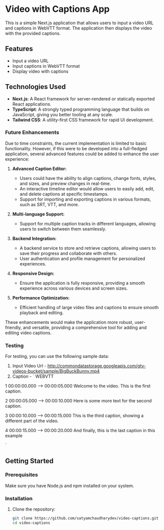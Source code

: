 # Video with Captions App

This is a simple Next.js application that allows users to input a video URL and captions in WebVTT format. The application then displays the video with the provided captions.

## Features

- Input a video URL
- Input captions in WebVTT format
- Display video with captions

## Technologies Used

- **Next.js**: A React framework for server-rendered or statically exported React applications.
- **TypeScript**: A strongly typed programming language that builds on JavaScript, giving you better tooling at any scale.
- **Tailwind CSS**: A utility-first CSS framework for rapid UI development.


### Future Enhancements

Due to time constraints, the current implementation is limited to basic functionality. However, if this were to be developed into a full-fledged application, several advanced features could be added to enhance the user experience:

1. **Advanced Caption Editor:** 
   - Users could have the ability to align captions, change fonts, styles, and sizes, and preview changes in real-time.
   - An interactive timeline editor would allow users to easily add, edit, and delete captions at specific timestamps.
   - Support for importing and exporting captions in various formats, such as SRT, VTT, and more.

2. **Multi-language Support:** 
   - Support for multiple caption tracks in different languages, allowing users to switch between them seamlessly.

3. **Backend Integration:**
   - A backend service to store and retrieve captions, allowing users to save their progress and collaborate with others.
   - User authentication and profile management for personalized experiences.

4. **Responsive Design:**
   - Ensure the application is fully responsive, providing a smooth experience across various devices and screen sizes.

6. **Performance Optimization:**
   - Efficient handling of large video files and captions to ensure smooth playback and editing.

These enhancements would make the application more robust, user-friendly, and versatile, providing a comprehensive tool for adding and editing video captions.

### Testing

For testing, you can use the following sample data:
1. Input Video Url - http://commondatastorage.googleapis.com/gtv-videos-bucket/sample/BigBuckBunny.mp4
2. Caption - `
WEBVTT

1
00:00:00.000 --> 00:00:05.000
Welcome to the video. This is the first caption.

2
00:00:05.000 --> 00:00:10.000
Here is some more text for the second caption.

3
00:00:10.000 --> 00:00:15.000
This is the third caption, showing a different part of the video.

4
00:00:15.000 --> 00:00:20.000
And finally, this is the last caption in this example

`

## Getting Started

### Prerequisites

Make sure you have Node.js and npm installed on your system.

### Installation

1. Clone the repository:

   ```bash
   git clone https://github.com/satyamchaudharydev/video-captions.git
   cd video-captions
